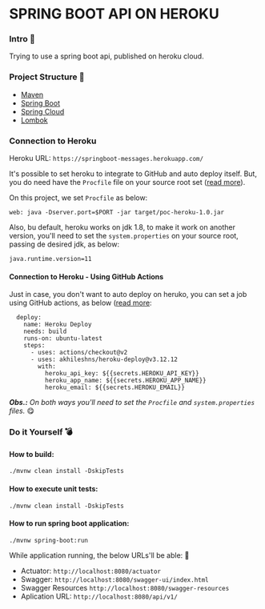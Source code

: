 # SPRING BOOT API ON HEROKU

### Intro :page_facing_up:

Trying to use a spring boot api, published on heroku cloud.

### Project Structure :wrench:

- [Maven](https://maven.apache.org/guides/index.html)
- [Spring Boot](https://spring.io/projects/spring-boot)
- [Spring Cloud](https://spring.io/projects/spring-cloud)
- [Lombok](https://projectlombok.org/setup/maven)

### Connection to Heroku

Heroku URL: `https://springboot-messages.herokuapp.com/`

It's possible to set heroku to integrate to GitHub and auto deploy itself. But, you do need have the `Procfile` file on
your source root set ([read more](https://devcenter.heroku.com/articles/procfile)).

On this project, we set `Procfile` as below:

```
web: java -Dserver.port=$PORT -jar target/poc-heroku-1.0.jar
```

Also, bu default, heroku works on jdk 1.8, to make it work on another version, you'll need to set
the `system.properties` on your source root, passing de desired jdk, as below:

```
java.runtime.version=11
```

#### Connection to Heroku - Using GitHub Actions

Just in case, you don't want to auto deploy on heruko, you can set a job using GitHub actions, as
below ([read more](https://github.com/AkhileshNS/heroku-deploy):

````
  deploy:
    name: Heroku Deploy
    needs: build
    runs-on: ubuntu-latest
    steps:
      - uses: actions/checkout@v2
      - uses: akhileshns/heroku-deploy@v3.12.12
        with:
          heroku_api_key: ${{secrets.HEROKU_API_KEY}}
          heroku_app_name: ${{secrets.HEROKU_APP_NAME}}
          heroku_email: ${{secrets.HEROKU_EMAIL}}
````

_**Obs.:** On both ways you'll need to set the `Procfile` and `system.properties` files._ :yum:

### Do it Yourself :bomb:

#### How to build:

````
./mvnw clean install -DskipTests
````

#### How to execute unit tests:

````
./mvnw clean install -DskipTests
````

#### How to run spring boot application:

````
./mvnw spring-boot:run
````

While application running, the below URLs'll be able: :rocket:

- Actuator: `http://localhost:8080/actuator`
- Swagger: `http://localhost:8080/swagger-ui/index.html`
- Swagger Resources `http://localhost:8080/swagger-resources`
- Aplication URL: `http://localhost:8080/api/v1/`
